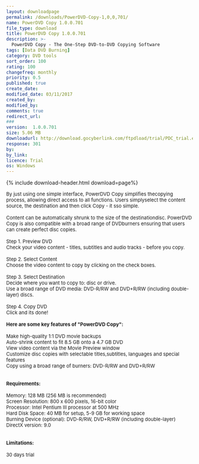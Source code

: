 ```yaml
---
layout: downloadpage
permalink: /downloads/PowerDVD-Copy-1,0,0,701/
name: PowerDVD Copy 1.0.0.701
file_type: download
title: PowerDVD Copy 1.0.0.701
description: >-
  PowerDVD Copy - The One-Step DVD-to-DVD Copying Software
tags: [Data DVD Burning]
category: DVD tools
sort_order: 100
rating: 100
changefreq: monthly
priority: 0.5
published: true
create_date: 
modified_date: 03/11/2017
created_by: 
modified_by: 
comments: true
redirect_url: 
### 
version:  1.0.0.701
size: 5.06 MB
downloadurl: http://download.gocyberlink.com/ftpdload/trial/PDC_trial.exe
response: 301
by: 
by_link: 
licence: Trial 
os: Windows
---
```


{% include download-header.html download=page%}

<p style="fix-download-text !important">
<p><font size="2"><p>By just using one simple interface, PowerDVD Copy simplifies thecopying process, allowing direct access to all functions. Users simplyselect the content source, the destination and then click Copy - it sso simple.<br />
<br />
Content can be automatically shrunk to the size of the destinationdisc. PowerDVD Copy is also compatible with a broad range of DVDburners ensuring that users can create perfect disc copies.<br />
<br />
Step 1. Preview DVD<br />
Check your video content - titles, subtitles and audio tracks - before you copy. <br />
<br />
Step 2. Select Content <br />
Choose the video content to copy by clicking on the check boxes. <br />
<br />
Step 3. Select Destination<br />
Decide where you want to copy to: disc or drive.<br />
Use a broad range of DVD media: DVD-R/RW and DVD+R/RW (including double-layer) discs. <br />
<br />
Step 4. Copy DVD<br />
Click and its done!<br />
<br />
<span><strong>Here are some key features of "PowerDVD Copy":</strong></span><br />
<br />
Make high-quality 1:1 DVD movie backups <br />
Auto-shrink content to fit 8.5 GB onto a 4.7 GB DVD <br />
View video content via the Movie Preview window <br />
Customize disc copies with selectable titles,subtitles, languages and special features <br />
Copy using a broad range of burners: DVD-R/RW and DVD+R/RW <br />
<br />
<br />
<span><strong>Requirements:</strong></span><br />
<br />
Memory: 128 MB (256 MB is recommended)<br />
Screen Resolution: 800 x 600 pixels, 16-bit color<br />
Processor: Intel Pentium III processor at 500 MHz<br />
Hard Disk Space: 40 MB for setup, 5-9 GB for working space<br />
Burning Device (optional): DVD-R/RW, DVD+R/RW (including double-layer)<br />
DirectX version: 9.0<br />
<br />
<br />
<span><strong>Limitations:</strong></span><br />
<br />
30 days trial</p></p></p>
